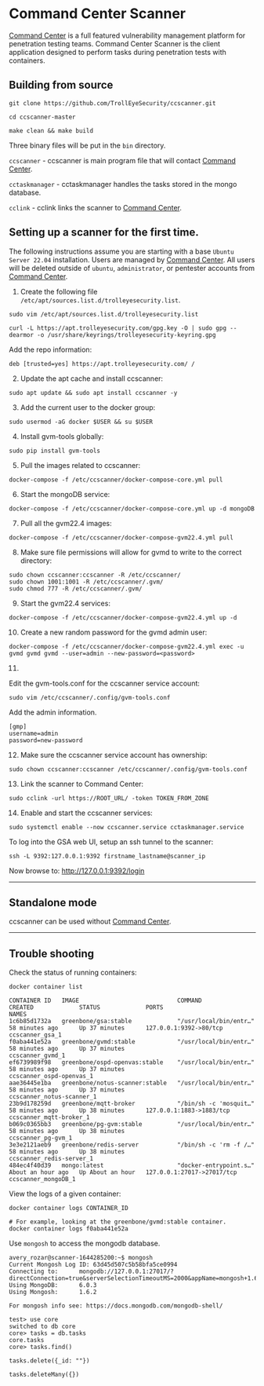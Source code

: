 # Command Center Scanner #
[Command Center](https://www.trolleyesecurity.com/command-center/) is a full featured vulnerability management platform for penetration testing teams. Command Center Scanner is the client application designed to perform tasks during penetration tests with
containers.

## Building from source ##

`git clone https://github.com/TrollEyeSecurity/ccscanner.git`

`cd ccscanner-master`

`make clean && make build`

Three binary files will be put in the `bin` directory.

`ccscanner` - ccscanner is main program file that will contact [Command Center](https://www.trolleyesecurity.com/command-center/).

`cctaskmanager` - cctaskmanager handles the tasks stored in the mongo database.

`cclink` -  cclink links the scanner to [Command Center](https://www.trolleyesecurity.com/command-center/).


## Setting up a scanner for the first time. ##

The following instructions assume you are starting with a base `Ubuntu Server 22.04` installation. Users are managed by [Command Center](https://www.trolleyesecurity.com/command-center/). All users will be deleted outside of `ubuntu`, `administrator`, or pentester accounts from [Command Center](https://www.trolleyesecurity.com/command-center/).

1) Create the following file `/etc/apt/sources.list.d/trolleyesecurity.list`.

`sudo vim /etc/apt/sources.list.d/trolleyesecurity.list`

`curl -L https://apt.trolleyesecurity.com/gpg.key -O | sudo gpg --dearmor -o /usr/share/keyrings/trolleyesecurity-keyring.gpg`


Add the repo information:

`deb [trusted=yes] https://apt.trolleyesecurity.com/ /`

2) Update the apt cache and install ccscanner:

`sudo apt update && sudo apt install ccscanner -y`

3) Add the current user to the docker group:

`sudo usermod -aG docker $USER && su $USER`

4) Install gvm-tools globally:

`sudo pip install gvm-tools`

5) Pull the images related to ccscanner:

`docker-compose -f /etc/ccscanner/docker-compose-core.yml pull`

6) Start the mongoDB service:

`docker-compose -f /etc/ccscanner/docker-compose-core.yml up -d mongoDB`


7) Pull all the gvm22.4 images:

`docker-compose -f /etc/ccscanner/docker-compose-gvm22.4.yml pull`


8) Make sure file permissions will allow for gvmd to write to the correct directory:

```
sudo chown ccscanner:ccscanner -R /etc/ccscanner/
sudo chown 1001:1001 -R /etc/ccscanner/.gvm/
sudo chmod 777 -R /etc/ccscanner/.gvm/
```

9) Start the gvm22.4 services:

`docker-compose -f /etc/ccscanner/docker-compose-gvm22.4.yml up -d`

10) Create a new random password for the gvmd admin user:

`docker-compose -f /etc/ccscanner/docker-compose-gvm22.4.yml exec -u gvmd gvmd gvmd --user=admin --new-password=<password>`

11)
Edit the gvm-tools.conf for the ccscanner service account:

`sudo vim /etc/ccscanner/.config/gvm-tools.conf`

Add the admin information.
```
[gmp]
username=admin
password=new-password
```

12) Make sure the ccscanner service account has ownership:

`sudo chown ccscanner:ccscanner /etc/ccscanner/.config/gvm-tools.conf`

13) Link the scanner to Command Center:

`sudo cclink -url https://ROOT_URL/ -token TOKEN_FROM_ZONE`


14) Enable and start the ccscanner services:

`sudo systemctl enable --now ccscanner.service cctaskmanager.service`

To log into the GSA web UI, setup an ssh tunnel to the scanner:

`ssh -L 9392:127.0.0.1:9392 firstname_lastname@scanner_ip`

Now browse to: http://127.0.0.1:9392/login


---

## Standalone mode ##

ccscanner can be used without [Command Center](https://www.trolleyesecurity.com/command-center/).



---

## Trouble shooting ##

Check the status of running containers:

```
docker container list

CONTAINER ID   IMAGE                            COMMAND                  CREATED             STATUS             PORTS                        NAMES
1c6b85d1732a   greenbone/gsa:stable             "/usr/local/bin/entr…"   58 minutes ago      Up 37 minutes      127.0.0.1:9392->80/tcp       ccscanner_gsa_1
f0aba441e52a   greenbone/gvmd:stable            "/usr/local/bin/entr…"   58 minutes ago      Up 37 minutes                                   ccscanner_gvmd_1
ef6739989f98   greenbone/ospd-openvas:stable    "/usr/local/bin/entr…"   58 minutes ago      Up 37 minutes                                   ccscanner_ospd-openvas_1
aae36445e1ba   greenbone/notus-scanner:stable   "/usr/local/bin/entr…"   58 minutes ago      Up 37 minutes                                   ccscanner_notus-scanner_1
23b9d178259d   greenbone/mqtt-broker            "/bin/sh -c 'mosquit…"   58 minutes ago      Up 38 minutes      127.0.0.1:1883->1883/tcp     ccscanner_mqtt-broker_1
b069c0365bb3   greenbone/pg-gvm:stable          "/usr/local/bin/entr…"   58 minutes ago      Up 38 minutes                                   ccscanner_pg-gvm_1
3e3e2121aeb9   greenbone/redis-server           "/bin/sh -c 'rm -f /…"   58 minutes ago      Up 38 minutes                                   ccscanner_redis-server_1
484ec4f40d39   mongo:latest                     "docker-entrypoint.s…"   About an hour ago   Up About an hour   127.0.0.1:27017->27017/tcp   ccscanner_mongoDB_1
```

View the logs of a given container:

`docker container logs CONTAINER_ID`

```
# For example, looking at the greenbone/gvmd:stable container.
docker container logs f0aba441e52a
```

Use `mongosh` to access the mongodb database.

```
avery_rozar@scanner-1644285200:~$ mongosh
Current Mongosh Log ID:	63d45d507c5b58bfa5ce0994
Connecting to:		mongodb://127.0.0.1:27017/?directConnection=true&serverSelectionTimeoutMS=2000&appName=mongosh+1.6.2
Using MongoDB:		6.0.3
Using Mongosh:		1.6.2

For mongosh info see: https://docs.mongodb.com/mongodb-shell/

test> use core
switched to db core
core> tasks = db.tasks
core.tasks
core> tasks.find()

tasks.delete({_id: ""})

tasks.deleteMany({})
```
